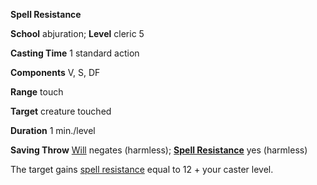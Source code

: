  **Spell Resistance**

**School** abjuration; **Level** cleric 5

**Casting Time** 1 standard action

**Components** V, S, DF

**Range** touch

**Target** creature touched

**Duration** 1 min./level

**Saving Throw** [Will](../combat.md#_will) negates (harmless); **[Spell Resistance](../glossary.md#_spell-resistance)** yes (harmless)

The target gains [spell resistance](../glossary.md#_spell-resistance) equal to 12 + your caster level.

